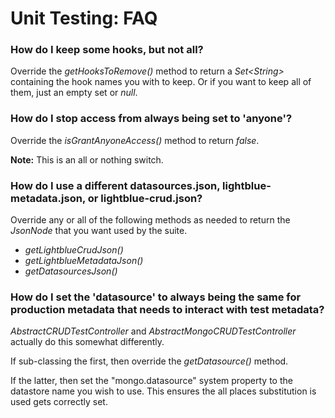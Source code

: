 # Unit Testing: FAQ

### How do I keep some hooks, but not all?

Override the *getHooksToRemove()* method to return a *Set&#60;String&#62;* containing the hook names you with to keep. Or if you want to keep all of them, just an empty set or *null*.

### How do I stop access from always being set to 'anyone'?

Override the *isGrantAnyoneAccess()* method to return *false*.

**Note:** This is an all or nothing switch.

### How do I use a different datasources.json, lightblue-metadata.json, or lightblue-crud.json?

Override any or all of the following methods as needed to return the *JsonNode* that you want used by the suite.

* *getLightblueCrudJson()*
* *getLightblueMetadataJson()*
* *getDatasourcesJson()*

### How do I set the 'datasource' to always being the same for production metadata that needs to interact with test metadata?

*AbstractCRUDTestController* and *AbstractMongoCRUDTestController* actually do this somewhat differently. 

If sub-classing the first, then override the *getDatasource()* method. 

If the latter, then set the "mongo.datasource" system property to the datastore name you wish to use. This ensures the all places substitution is used gets correctly set.
